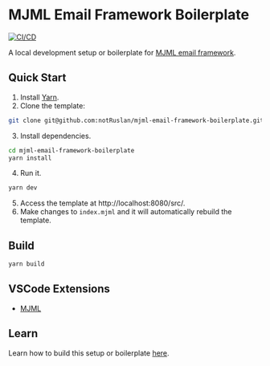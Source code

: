 # MJML Email Framework Boilerplate

[![CI/CD](https://github.com/dominicarrojado/mjml-email-framework-boilerplate/actions/workflows/ci.yml/badge.svg)](https://github.com/dominicarrojado/mjml-email-framework-boilerplate/actions/workflows/ci.yml)

A local development setup or boilerplate for [MJML email framework](https://mjml.io/).

## Quick Start

1. Install [Yarn](https://yarnpkg.com/lang/en/docs/install/).
2. Clone the template:

```bash
git clone git@github.com:notRuslan/mjml-email-framework-boilerplate.git
```

3. Install dependencies.

```bash
cd mjml-email-framework-boilerplate
yarn install
```

4. Run it.

```bash
yarn dev
```

5. Access the template at http://localhost:8080/src/.
6. Make changes to `index.mjml` and it will automatically rebuild the template.

## Build

```bash
yarn build
```

## VSCode Extensions

- [MJML](https://marketplace.visualstudio.com/items?itemName=mjmlio.vscode-mjml)

## Learn

Learn how to build this setup or
boilerplate [here](https://dominicarrojado.com/posts/how-to-setup-local-development-for-mjml-framework/).
